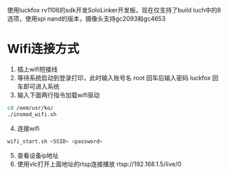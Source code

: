使用luckfox rv1106的sdk开发SoloLinker开发板，现在仅支持了build luch中的8选项，使用spi nand的版本，摄像头支持gc2093和gc4653

# Wifi连接方式
1. 插上wifi短接线
2. 等待系统启动到登录打印，此时输入账号名 root 回车后输入密码 luckfox 回车即可进入系统
3. 输入下面两行指令加载wifi驱动
```bash
cd /oem/usr/ko/
./insmod_wifi.sh
```
4. 连接wifi
```bash
wifi_start.sh <SSID> <password>
```
5. 查看设备ip地址
6. 使用vlc打开上面地址的rtsp连接播放
rtsp://192.168.1.5/live/0